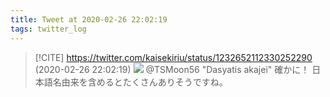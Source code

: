 ```yaml
---
title: Tweet at 2020-02-26 22:02:19
tags: twitter_log
---
```


> [!CITE] https://twitter.com/kaisekiriu/status/1232652112330252290 (2020-02-26 22:02:19)
> ![](https://twitter.com/kaisekiriu/status/1232652112330252290)
> @TSMoon56 "Dasyatis akajei" 確かに！
> 日本語名由来を含めるとたくさんありそうですね。
